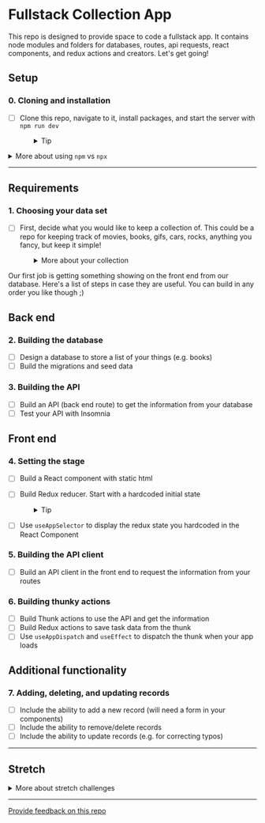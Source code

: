 # Fullstack Collection App

This repo is designed to provide space to code a fullstack app. It contains node modules and folders for databases, routes, api requests, react components, and redux actions and creators. Let's get going!

## Setup

### 0. Cloning and installation
- [ ] Clone this repo, navigate to it, install packages, and start the server with `npm run dev`
  <details style="padding-left: 2em">
    <summary>Tip</summary>

    You may also want to start a new branch
    ```sh
    cd my-fullstack-collection
    npm i
    git checkout -b <branchname>
    npm run dev
    ```
  </details>

<details>
  <summary>More about using <code>npm</code> vs <code>npx</code></summary>

  - When running knex, run `npm run knex <command>`, e.g. `npm run knex migrate:latest` rather than using `npx`
  - When running webpack, run `npm run webpack <extra commands>`, e.g. `npm run webpack`, rather than using `npx`
</details>

---

## Requirements

### 1. Choosing your data set

- [ ] First, decide what you would like to keep a collection of. This could be a repo for keeping track of movies, books, gifs, cars, rocks, anything you fancy, but keep it simple!
  <details style="padding-left: 2em">
    <summary>More about your collection</summary>

    **Note:** the aim is to have some simple data. If you think you might need more than one database table, or have lots of details you want to store, how could you simplify the information you're keeping track of? Leave more complex data until later in the project. For example, I want to keep track of books that I want to read, ones that I have read, and ones that I own. To start with though, let's keep track of the books themselves. My data might look like:

    |id|title|author|
    |---|---|---|
    | 1 | Ready Player One | Ernest Cline |
    | 2 | Throwing Rocks at the Google Bus | Douglas Rushkoff |

Our first job is getting something showing on the front end from our database. Here's a list of steps in case they are useful. You can build in any order you like though ;)

## Back end

### 2. Building the database

- [ ] Design a database to store a list of your things (e.g. books)
- [ ] Build the migrations and seed data

### 3. Building the API
- [ ] Build an API (back end route) to get the information from your database
- [ ] Test your API with Insomnia

## Front end

### 4. Setting the stage

- [ ] Build a React component with static html
- [ ] Build Redux reducer. Start with a hardcoded initial state
  <details style="padding-left: 2em">
    <summary>Tip</summary>
    
    For example:
    ```js
    const initialState = [{ id: 1, title: 'Ready Player One', author: 'Ernest Cline' }]
    ```
  </details>

- [ ] Use `useAppSelector` to display the redux state you hardcoded in the React Component

### 5. Building the API client
- [ ] Build an API client in the front end to request the information from your routes

### 6. Building thunky actions
- [ ] Build Thunk actions to use the API and get the information
- [ ] Build Redux actions to save task data from the thunk
- [ ] Use `useAppDispatch` and `useEffect` to dispatch the thunk when your app loads

## Additional functionality

### 7. Adding, deleting, and updating records
- [ ] Include the ability to add a new record (will need a form in your components)
- [ ] Include the ability to remove/delete records
- [ ] Include the ability to update records (e.g. for correcting typos)

---
## Stretch

<details>
  <summary>More about stretch challenges</summary>
  
  - Forms can be tough to build accessibly. First ensure all parts of your form can be reached and used with keyboard-only navigation. Then test your form page with the WAVE browser extension, and fix any accessibility issues it detects
  - Is there any complex data you chose to not include earlier or any way you could expand this dataset?
    - You might have some other information (e.g. unread books vs. read books) that should be included in your database design, and this may require adjusting your database design
  - Could you add an external API (maybe an inspirational quote in the footer?)
  - If you haven't already, CSS!
</details>

---
[Provide feedback on this repo](https://docs.google.com/forms/d/e/1FAIpQLSfw4FGdWkLwMLlUaNQ8FtP2CTJdGDUv6Xoxrh19zIrJSkvT4Q/viewform?usp=pp_url&entry.1958421517=my-fullstack-collection)
